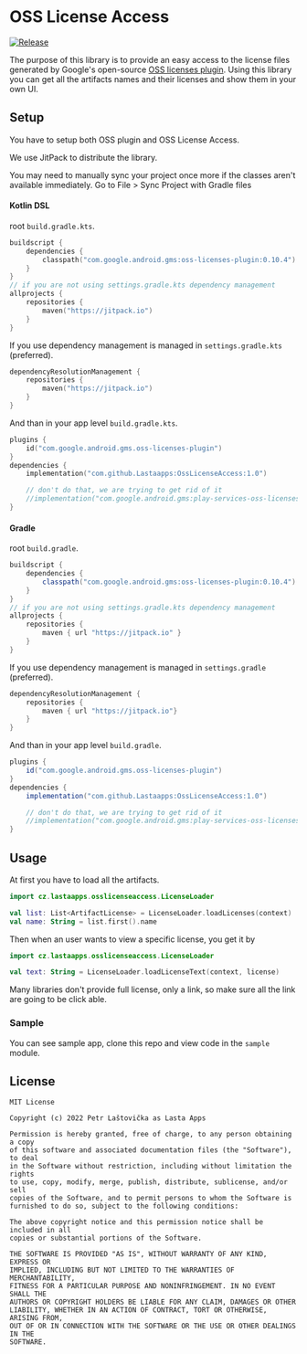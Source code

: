# OSS License Access

[![Release](https://jitpack.io/v/LastaApps/OssLicenseAccess.svg)](https://jitpack.io/#Lastaapps/OssLicenseAccess)

The purpose of this library is to provide an easy access to the license files generated by Google's open-source [OSS licenses plugin](https://github.com/google/play-services-plugins/tree/master/oss-licenses-plugin). Using this library you can get all the artifacts names and their licenses and show them in your own UI.



## Setup

You have to setup both OSS plugin and OSS License Access.

We use JitPack to distribute the library.

You may need to manually sync your project once more if the classes aren't available immediately. Go to File > Sync Project with Gradle files

#### Kotlin DSL

root `build.gradle.kts`.

```kotlin
buildscript {
    dependencies {
        classpath("com.google.android.gms:oss-licenses-plugin:0.10.4")
    }
}
// if you are not using settings.gradle.kts dependency management
allprojects {
    repositories {
        maven("https://jitpack.io")
    }
}
```

If you use dependency management is managed in `settings.gradle.kts` (preferred).

```kotlin
dependencyResolutionManagement {
    repositories {
        maven("https://jitpack.io")
    }
}
```

And than in your app level `build.gradle.kts`.

```kotlin
plugins {
    id("com.google.android.gms.oss-licenses-plugin")
}
dependencies {
    implementation("com.github.Lastaapps:OssLicenseAccess:1.0")

    // don't do that, we are trying to get rid of it
    //implementation("com.google.android.gms:play-services-oss-licenses:17.0.0")
}
```

#### Gradle

root `build.gradle`.

```groovy
buildscript {
    dependencies {
        classpath("com.google.android.gms:oss-licenses-plugin:0.10.4")
    }
}
// if you are not using settings.gradle.kts dependency management
allprojects {
    repositories {
        maven { url "https://jitpack.io" }
    }
}
```

If you use dependency management is managed in `settings.gradle` (preferred).

```groovy
dependencyResolutionManagement {
    repositories {
        maven { url "https://jitpack.io"}
    }
}
```

And than in your app level `build.gradle`.

```groovy
plugins {
    id("com.google.android.gms.oss-licenses-plugin")
}
dependencies {
    implementation("com.github.Lastaapps:OssLicenseAccess:1.0")

    // don't do that, we are trying to get rid of it
    //implementation("com.google.android.gms:play-services-oss-licenses:17.0.0")
}
```



## Usage

At first you have to load all the artifacts.

```kotlin
import cz.lastaapps.osslicenseaccess.LicenseLoader

val list: List<ArtifactLicense> = LicenseLoader.loadLicenses(context)
val name: String = list.first().name
```

Then when an user wants to view a specific license, you get it by

```kotlin
import cz.lastaapps.osslicenseaccess.LicenseLoader

val text: String = LicenseLoader.loadLicenseText(context, license)
```

Many libraries don't provide full license, only a link, so make sure all the link are going to be click able.

### Sample

You can see sample app, clone this repo and view code in the `sample`  module.

## License

```
MIT License

Copyright (c) 2022 Petr Laštovička as Lasta Apps

Permission is hereby granted, free of charge, to any person obtaining a copy
of this software and associated documentation files (the "Software"), to deal
in the Software without restriction, including without limitation the rights
to use, copy, modify, merge, publish, distribute, sublicense, and/or sell
copies of the Software, and to permit persons to whom the Software is
furnished to do so, subject to the following conditions:

The above copyright notice and this permission notice shall be included in all
copies or substantial portions of the Software.

THE SOFTWARE IS PROVIDED "AS IS", WITHOUT WARRANTY OF ANY KIND, EXPRESS OR
IMPLIED, INCLUDING BUT NOT LIMITED TO THE WARRANTIES OF MERCHANTABILITY,
FITNESS FOR A PARTICULAR PURPOSE AND NONINFRINGEMENT. IN NO EVENT SHALL THE
AUTHORS OR COPYRIGHT HOLDERS BE LIABLE FOR ANY CLAIM, DAMAGES OR OTHER
LIABILITY, WHETHER IN AN ACTION OF CONTRACT, TORT OR OTHERWISE, ARISING FROM,
OUT OF OR IN CONNECTION WITH THE SOFTWARE OR THE USE OR OTHER DEALINGS IN THE
SOFTWARE.

```

